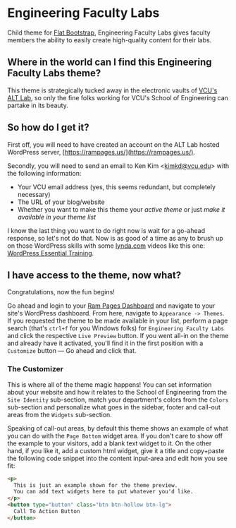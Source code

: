 # Engineering Faculty Labs

Child theme for [Flat Bootstrap](http://xtremelysocial.com/wordpress/flat/), Engineering Faculty Labs gives faculty members the ability to easily create high-quality content for their labs.

## Where in the world can I find this Engineering Faculty Labs theme?

This theme is strategically tucked away in the electronic vaults of [VCU's ALT Lab](http://altlab.vcu.edu/), so only the fine folks working for VCU's School of Engineering can partake in its beauty.

## So how do I get it?

First off, you will need to have created an account on the ALT Lab hosted WordPress server, [https://rampages.us/](https://rampages.us/).

Secondly, you will need to send an email to Ken Kim <[kimkd@vcu.edu](mailto:kimkd@vcu.edu)> with the following information:

* Your VCU email address (yes, this seems redundant, but completely necessary)
* The URL of your blog/website
* Whether you want to make this theme your *active theme* or just *make it available in your theme list* 

I know the last thing you want to do right now is wait for a go-ahead response, so let's not do that. Now is as good of a time as any to brush up on those WordPress skills with some [lynda.com](https://lynda.com) videos like this one: [WordPress Essential Training](https://www.lynda.com/WordPress-tutorials/WordPress-Essential-Training/372542-2.html).

## I have access to the theme, now what?

Congratulations, now the fun begins!

Go ahead and login to your [Ram Pages Dashboard](https://rampages.us/wp-admin/) and navigate to your site's WordPress dashboard. From here, navigate to `Appearance -> Themes`. If you requested the theme to be made available in your list, perform a page search (that's `ctrl+f` for you Windows folks) for `Engineering Faculty Labs` and click the respective `Live Preview` button. If you went all-in on the theme and already have it activated, you'll find it in the first position with a `Customize` button ― Go ahead and click that.

### The Customizer

This is where all of the theme magic happens! You can set information about your website and how it relates to the School of Engineering from the `Site Identity` sub-section, match your department's colors from the `Colors` sub-section and personalize what goes in the sidebar, footer and call-out areas from the `Widgets` sub-section.

Speaking of call-out areas, by default this theme shows an example of what you can do with the `Page Bottom` widget area. If you don't care to show off the example to your visitors, add a blank text widget to it. On the other hand, if you like it, add a custom html widget, give it a title and copy+paste the following code snippet into the content input-area and edit how you see fit:

```html
<p>
  This is just an example shown for the theme preview.
  You can add text widgets here to put whatever you'd like.
</p>
<button type="button" class="btn btn-hollow btn-lg">
  Call To Action Button
</button>
```
